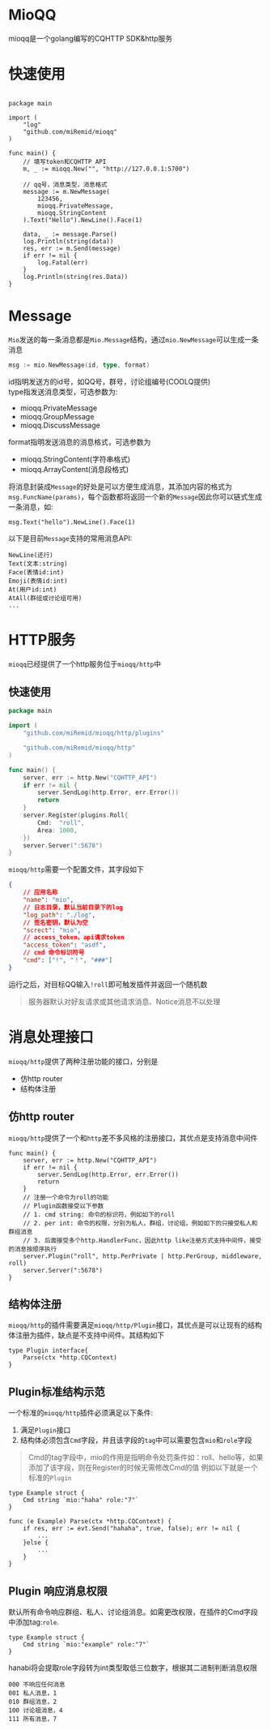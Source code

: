 # MioQQ
mioqq是一个golang编写的CQHTTP SDK&http服务

# 快速使用

```golang

package main

import (
    "log"
    "github.com/miRemid/mioqq"
)

func main() {
    // 填写token和CQHTTP API
    m, _ := mioqq.New("", "http://127.0.0.1:5700")

    // qq号，消息类型，消息格式
    message := m.NewMessage(
        123456, 
        mioqq.PrivateMessage, 
        mioqq.StringContent
    ).Text("Hello").NewLine().Face(1)

    data, _ := message.Parse()
    log.Println(string(data))
    res, err := m.Send(message)
    if err != nil {
        log.Fatal(err)
    }
    log.Println(string(res.Data))
}
```

# Message
`Mio`发送的每一条消息都是`Mio.Message`结构，通过`mio.NewMessage`可以生成一条消息
```go
msg := mio.NewMessage(id, type, format)
```
id指明发送方的id号，如QQ号，群号，讨论组编号(COOLQ提供)  
type指发送消息类型，可选参数为:
-   mioqq.PrivateMessage
-   mioqq.GroupMessage
-   mioqq.DiscussMessage  

format指明发送消息的消息格式，可选参数为
-   mioqq.StringContent(字符串格式)
-   mioqq.ArrayContent(消息段格式)

将消息封装成`Message`的好处是可以方便生成消息，其添加内容的格式为`msg.FuncName(params)`，每个函数都将返回一个新的`Message`因此你可以链式生成一条消息，如:
```golang
msg.Text("hello").NewLine().Face(1)
```
以下是目前`Message`支持的常用消息API:
    
    NewLine(还行)
    Text(文本:string)
    Face(表情id:int)
    Emoji(表情id:int)
    At(用户id:int)
    AtAll(群组或讨论组可用)
    ...

# HTTP服务
`mioqq`已经提供了一个http服务位于`mioqq/http`中

## 快速使用
```go
package main

import (
	"github.com/miRemid/mioqq/http/plugins"

	"github.com/miRemid/mioqq/http"
)

func main() {
	server, err := http.New("CQHTTP_API")
	if err != nil {
		server.SendLog(http.Error, err.Error())
		return
	}
	server.Register(plugins.Roll{
		Cmd:  "roll",
		Area: 1000,
	})
	server.Server(":5678")
}
```
`mioqq/http`需要一个配置文件，其字段如下
```json
{   
    // 应用名称
    "name": "mio",
    // 日志目录，默认当前目录下的log
    "log_path": "./log",
    // 签名密钥，默认为空
    "screct": "mio",
    // access_token，api请求token
    "access_token": "asdf",
    // cmd 命令标识符号
    "cmd": ["!", "！", "###"]
}
```
运行之后，对目标QQ输入`!roll`即可触发插件并返回一个随机数
> 服务器默认对好友请求或其他请求消息、Notice消息不以处理

# 消息处理接口
`mioqq/http`提供了两种注册功能的接口，分别是
- 仿http router
- 结构体注册

## 仿http router
`mioqq/http`提供了一个和`http`差不多风格的注册接口，其优点是支持消息中间件
```golang
func main() {
	server, err := http.New("CQHTTP_API")
	if err != nil {
		server.SendLog(http.Error, err.Error())
		return
    }
    // 注册一个命令为roll的功能
    // Plugin函数接受以下参数
    // 1. cmd string: 命令的标识符，例如如下的roll
    // 2. per int: 命令的权限，分别为私人，群组，讨论组，例如如下的只接受私人和群组消息
    // 3. 后面接受多个http.HandlerFunc，因此http like注册方式支持中间件，接受的消息按顺序执行
	server.Plugin("roll", http.PerPrivate | http.PerGroup, middleware, roll)
	server.Server(":5678")
}
```

## 结构体注册
`mioqq/http`的插件需要满足`mioqq/http/Plugin`接口，其优点是可以让现有的结构体注册为插件，缺点是不支持中间件。其结构如下
```golang
type Plugin interface{
    Parse(ctx *http.CQContext)
}
```
## Plugin标准结构示范
一个标准的`mioqq/http`插件必须满足以下条件:
1. 满足`Plugin`接口
2. 结构体必须包含`Cmd`字段，并且该字段的`tag`中可以需要包含`mio`和`role`字段
>Cmd的tag字段中，mio的作用是指明命令处罚条件如：roll、hello等，如果添加了该字段，则在Register的时候无需修改Cmd的值
例如以下就是一个标准的`Plugin`
```golang
type Example struct {
    Cmd string `mio:"haha" role:"7"`
}

func (e Example) Parse(ctx *http.CQContext) {
    if res, err := evt.Send("hahaha", true, false); err != nil {
        ...
    }else {
        ...
    }
}
```
## Plugin 响应消息权限
默认所有命令响应群组、私人、讨论组消息。如需更改权限，在插件的Cmd字段中添加tag:`role`.
```golang
type Example struct {
    Cmd string `mio:"example" role:"7"`
}
```
hanabi将会提取role字段转为int类型取低三位数字，根据其二进制判断消息权限

    000 不响应任何消息
    001 私人消息，1
    010 群组消息，2
    100 讨论祖消息，4
    111 所有消息，7